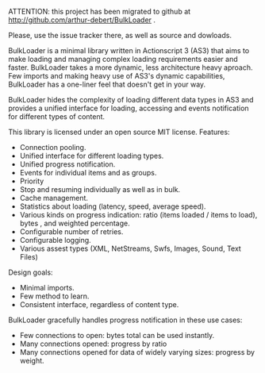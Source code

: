 ATTENTION: this project has been migrated to github  at http://github.com/arthur-debert/BulkLoader .

Please, use the issue tracker there, as well as source and dowloads.



BulkLoader is a minimal library written in Actionscript 3 (AS3) that aims to make loading and managing complex loading requirements easier and faster. BulkLoader takes a more dynamic, less architecture heavy aproach. Few imports and making heavy use of AS3's dynamic capabilities, BulkLoader has a one-liner feel that doesn't get in your way.

BulkLoader hides the complexity of loading different data types in AS3 and provides a unified interface for loading, accessing and events notification for different types of content.

This library is licensed under an open source MIT license.
Features:
  * Connection pooling.
  * Unified interface for different loading types.
  * Unified progress notification.
  * Events for individual items and as groups.
  * Priority
  * Stop and resuming individually as well as in bulk.
  * Cache management.
  * Statistics about loading (latency, speed, average speed).
  * Various kinds on progress indication: ratio (items loaded / items to load), bytes , and weighted percentage.
  * Configurable number of retries.
  * Configurable logging.
  * Various assest types (XML, NetStreams, Swfs, Images, Sound, Text Files)

Design goals:
  * Minimal imports.
  * Few method to learn.
  * Consistent interface, regardless of content type.

BulkLoader gracefully handles progress notification in these use cases:
  * Few connections to open: bytes total can be used instantly.
  * Many connections opened: progress by ratio
  * Many connections opened for data of widely varying sizes: progress by weight.